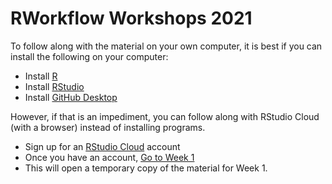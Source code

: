 # RWorkflow Workshops 2021

To follow along with the material on your own computer, it is best if you can install the following on your computer:

* Install [R](https://cran.r-project.org/)
* Install [RStudio](https://www.rstudio.com/products/rstudio/download/)
* Install [GitHub Desktop](https://desktop.github.com/)

However, if that is an impediment, you can follow along with RStudio Cloud (with a browser) instead of installing programs. 

* Sign up for an [RStudio Cloud](https://rstudio.cloud/) account
* Once you have an account, [Go to Week 1](https://rstudio.cloud/project/2574104)
* This will open a temporary copy of the material for Week 1.
